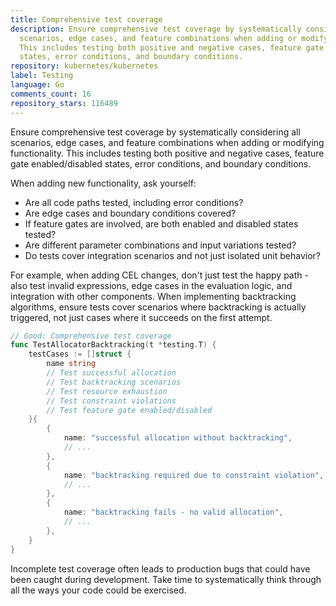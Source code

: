 ```yaml
---
title: Comprehensive test coverage
description: Ensure comprehensive test coverage by systematically considering all
  scenarios, edge cases, and feature combinations when adding or modifying functionality.
  This includes testing both positive and negative cases, feature gate enabled/disabled
  states, error conditions, and boundary conditions.
repository: kubernetes/kubernetes
label: Testing
language: Go
comments_count: 16
repository_stars: 116489
---
```


Ensure comprehensive test coverage by systematically considering all scenarios, edge cases, and feature combinations when adding or modifying functionality. This includes testing both positive and negative cases, feature gate enabled/disabled states, error conditions, and boundary conditions.

When adding new functionality, ask yourself:
- Are all code paths tested, including error conditions?
- Are edge cases and boundary conditions covered?
- If feature gates are involved, are both enabled and disabled states tested?
- Are different parameter combinations and input variations tested?
- Do tests cover integration scenarios and not just isolated unit behavior?

For example, when adding CEL changes, don't just test the happy path - also test invalid expressions, edge cases in the evaluation logic, and integration with other components. When implementing backtracking algorithms, ensure tests cover scenarios where backtracking is actually triggered, not just cases where it succeeds on the first attempt.

```go
// Good: Comprehensive test coverage
func TestAllocatorBacktracking(t *testing.T) {
    testCases := []struct {
        name string
        // Test successful allocation
        // Test backtracking scenarios  
        // Test resource exhaustion
        // Test constraint violations
        // Test feature gate enabled/disabled
    }{
        {
            name: "successful allocation without backtracking",
            // ...
        },
        {
            name: "backtracking required due to constraint violation", 
            // ...
        },
        {
            name: "backtracking fails - no valid allocation",
            // ...
        },
    }
}
```

Incomplete test coverage often leads to production bugs that could have been caught during development. Take time to systematically think through all the ways your code could be exercised.